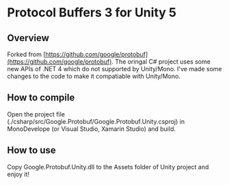 Protocol Buffers 3 for Unity 5
==============================

Overview
--------

Forked from [https://github.com/google/protobuf](https://github.com/google/protobuf). The oringal C# project uses some new APIs of .NET 4 which do not supported by Unity/Mono. I've made some changes to the code to make it compatiable with Unity/Mono.

How to compile
--------------
Open the project file (./csharp/src/Google.Protobuf/Google.Protobuf.Unity.csproj) in MonoDevelope (or Visual Studio, Xamarin Studio) and build.

How to use
----------
Copy Google.Protobuf.Unity.dll to the Assets folder of Unity project and enjoy it!
